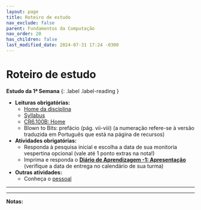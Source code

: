 ```yaml
---
layout: page
title: Roteiro de estudo
nav_exclude: false
parent: Fundamentos da Computação
nav_order: 20
has_children: false
last_modified_date: 2024-07-31 17:24 -0300
---
```


# Roteiro de estudo

**Estudo da 1ª Semana**<a id="re1sem"></a>
{: .label .label-reading }

- **Leituras obrigatórias:**
  - [Home da disciplina](/disciplinas/fundamentos_computacao/)
  - [Syllabus](/disciplinas/fundamentos_computacao/syllabus/)
  - [CR6.100B: Home](http://cmprz.me/cr6100bhome)
  - Blown to Bits: prefácio (pág. vii-viii) (a numeração refere-se à versão
    traduzida em Português que está na página de recursos)
- **Atividades obrigatórias:**
  - Responda à pesquisa inicial e escolha a data de sua monitoria vespertina
    opcional (vale até 1 ponto extras na nota!)
  - Imprima e responda o **[Diário de Aprendizagem -1:
    Apresentação](/assets/disciplinas/fundcomp/2024_2/diario_-1.pdf)**
    (verifique a data de entrega no calendário de sua turma)
- **Outras atividades:**
  - Conheça o [pessoal](/disciplinas/fundamentos_computacao/pessoal/)

---

<!--
**Estudo da 2ª Semana**<a id="re2sem"></a>
{: .label .label-reading }
- **Leituras obrigatórias:**
  - [CR6.100B: Unidade 0](http://cmprz.me/cr6100bu0)
  - Blown to Bits: capítulo 1, introdução (pág. 1-4)
- **Atividades obrigatórias:**
  - Imprima e responda o **[Diário de Aprendizagem 0:
    Introdução](/assets/disciplinas/fundcomp/2024_2/diario_0.pdf)**
    (verifique a data de entrega no calendário de sua turma)

---

**Estudo da 3ª Semana**<a id="re3sem"></a>
{: .label .label-reading }
- **Leituras obrigatórias:**
  - [CR6.100B: Unidade 1](http://cmprz.me/cr6100bu1): estudar apenas o seguinte:
    - Parte 0: visão geral da unidade
    - Parte 1: O que é ciência da computação
    - Parte 2: Representação de dados (incluindo os 5 anexos)
  - Assistir os seguintes vídeos (várias vezes!):
    - [Parte 0: Visão Geral](https://www.youtube.com/watch?v=XbuHXSoKZOM)
    - [Parte 1: O que é ciência da
      computação](https://www.youtube.com/watch?v=qzxw-Tm8UgI)
    - [Parte 2: Representação de dados](https://www.youtube.com/watch?v=8T_hJhYg4R0)
    - [Parte 2, Anexo 1: Conversão entre bases](https://www.youtube.com/watch?v=7u4lJQE2xOk)
    - [Parte 2, Anexo 2: Outros conceitos](https://www.youtube.com/watch?v=MxdbxybOlmE)
    - [Parte 2, Anexo 3: Binários negativos](https://www.youtube.com/watch?v=gLBV2iU_EbM)
    - [Parte 2, Anexo 4: Binários fracionários](https://www.youtube.com/watch?v=QdOMYMvn2h8)
    - [Parte 2, Anexo 5: BCD](https://www.youtube.com/watch?v=8Tl0I2Ihc0w)
  - Blown to Bits: capítulo 1, seção 1.1 (pág. 5-8)
- **Atividades obrigatórias:**
  - **[Diário de Aprendizagem 1: Fundamentos da Computação (primeira parte do
      diário)](/assets/disciplinas/fundcomp/2024_2/diario_1a.pdf)**

---

**Estudo da 4ª Semana**<a id="re4sem"></a>
{: .label .label-reading }
- **Leituras obrigatórias:**
  - [CR6.100B: Unidade 1](http://cmprz.me/cr6100bu1): estudar o seguinte:
    - Parte 3: Algoritmos
    - Parte 4: Pensamento computacional
    - Parte 5: Abstração
  - Assistir os seguintes vídeos (várias vezes!):
    - [Parte 3: Algoritmos](https://www.youtube.com/watch?v=NIy_YxAS570)
    - [Parte 4: Pensamento computacional](https://www.youtube.com/watch?v=w4XK1nY-pMc)
    - [Parte 5: Abstração](https://www.youtube.com/watch?v=pPNKC6ii8cE)
  - Blown to Bits: capítulo 1, seção 1.2, Koan 1 e Koan 2 (pág. 8-12)
- **Atividades obrigatórias:**
  - Diário de Aprendizagem 1: Fundamentos da Computação (segunda parte do
    diário): transferido para a semana 5.

---

**Estudo da 5ª Semana**<a id="re5sem"></a>
{: .label .label-reading }
- **Leituras obrigatórias:**
  - [CR6.100B: Unidade 2](http://cmprz.me/cr6100bu2): estudar o seguinte:
    - [Parte 1: fundamentos da
      programação Scratch](https://www.computacaoraiz.com.br/cr6100b/unidades/2/#parte-1-fundamentos-da-programação)
  - Blown to Bits: capítulo 1, seção 1.2, Koan 3 e Koan 4 (pág. 12-14)
- **Atividades obrigatórias:**
  - [**Diário de Aprendizagem 1: Fundamentos da Computação (segunda parte do
    diário)**](/assets/disciplinas/fundcomp/2024_1/diario_1b.pdf)
  - [**Diário de Aprendizagem 2: Fundamentos da Programação**](/assets/disciplinas/fundcomp/2024_1/diario_2.pdf)
- **Atividades no Autolab (obrigatórias):**
  - [PSET 0: Scratch](../autolab/#autolab2)

---

**Estudo da 6ª Semana**<a id="re6sem"></a>
{: .label .label-reading }
- **Leituras obrigatórias:**
  - [CR6.100B: Unidade 2](http://cmprz.me/cr6100bu2): estudar o seguinte:
    - Parte 2: fundamentos da programação Snap! (será liberado em breve)
  - Blown to Bits: capítulo 1, seção 1.2, Koan 5 (pág. 14-16)
- **Atividades obrigatórias:**
  - Diário de Aprendizagem 1: computação (segunda parte)
  - Diário de Aprendizagem 2: programação

---

**Estudo da 7ª Semana**<a id="re7sem"></a>
{: .label .label-reading }
- **Leituras obrigatórias:**
  - [CR6.100B: Unidade 3](http://cmprz.me/cr6100bu3)
  - Blown to Bits: capítulo 1, seção 1.2, Koan 6 e Koan 7 (pág. 16-20)
- **Atividades obrigatórias:**
  - [**Diário de Aprendizagem 3: C**](/assets/disciplinas/fundcomp/2024_1/diario_3.pdf)
- **Atividades no Autolab (obrigatórias):**
  - Exercícios
  - PSET-1

---

**Estudo da 8ª Semana**<a id="re8sem"></a>
{: .label .label-reading }
- **Leituras obrigatórias:**
  - [CR6.100B: Unidade 3](http://cmprz.me/cr6100bu3)
  - Blown to Bits: capítulo 1, seção 1.3 (pág. 20-23)
- **Atividades obrigatórias:**
  - [**Diário de Aprendizagem 3: C**](/assets/disciplinas/fundcomp/2024_1/diario_3.pdf)

---

**9ª Semana: AV1**<a id="re9sem"></a>
{: .label .label-red }
- **Avaliação Bimestral AV1:** esta semana é dedicada à realização da 1ª
  avaliação bimestral, a AV1, e, portanto, não há conteúdo novo a ser
  estudado. O conteúdo da AV1 corresponde a toda a matéria das semanas 1 a 8, ou
  seja, tudo o que foi visto no bimestre, incluindo:
  - Diários de Aprendizagem (do Diário -1 até o Diário 3)
  - Todo o conteúdo visto no CR6.100B (Home, Unidade 0 até Unidade 3)
  - Todo o conteúdo dos Exercícios, Laboratórios e PSETs do Autolab
  - Todo o capítulo 1 do Blown to Bits
  - Todo o material extra que os monitores apresentaram durante as monitorias
- A prova é totalmente **discursiva** e individual.
- Venha bem preparado! A prova é **extensa** e não é fácil!
- Siga todas as normas de **integridade acadêmica** da disciplina pois alunos
  flagrados com qualquer tipo de cola terão a AV1 zerada imediatamente e serão
  encaminhados para a coordenação para as medidas disciplinares conforme o
  regimento da UVV.
- O professor determinará o assento de cada aluno.

{: .vermelho-title }
> Os celulares serão recolhidos pelo professor!
>
> Antes do início da prova o professor **recolherá todos os celulares** de todos
> os alunos, **sem exceções**. O aluno só receberá a prova mediante a entrega do
> celular, desligado. Os celulares serão identificados e ficarão sob a posse do
> professor durante a prova. Ao terminar e entregar a prova, o professor
> devolverá o celular.
>
> Alunos que não entregarem o celular e forem flagrados utilizando o aparelho
> para colar na prova, serão **REPROVADOS IMEDIATA E AUTOMATICAMENTE** na
> disciplina, sem chance de discussão. Evite problemas: **entregue seu celular
> desligado** no início da prova.

---

**Estudo da 10ª Semana**<a id="re10sem"></a>
{: .label .label-reading }
- **Leituras obrigatórias:**
  - [CR6.100B: Unidade 4](http://cmprz.me/cr6100bu4)
  - Blown to Bits: (a definir)
- **Atividades obrigatórias:**
  - Diário de Aprendizagem 4: Arrays

---

**Estudo da 11ª Semana**<a id="re11sem"></a>
{: .label .label-reading }
- **Leituras obrigatórias:**
  - [CR6.100B: Unidade 4](http://cmprz.me/cr6100bu4)
  - Blown to Bits: (a definir)
- **Atividades obrigatórias:**
  - Diário de Aprendizagem 4: Arrays

---

**Estudo da 12ª Semana**<a id="re12sem"></a>
{: .label .label-reading }
- **Leituras obrigatórias:**
  - [CR6.100B: Unidade 5](http://cmprz.me/cr6100bu5)
  - Blown to Bits: (a definir)
- **Atividades obrigatórias:**
  - Diário de Aprendizagem 5: Algoritmos

---

**Estudo da 13ª Semana**<a id="re13sem"></a>
{: .label .label-reading }
- **Leituras obrigatórias:**
  - [CR6.100B: Unidade 5](http://cmprz.me/cr6100bu5)
  - Blown to Bits: (a definir)
- **Atividades obrigatórias:**
  - Diário de Aprendizagem 5: Algoritmos

---

**Estudo da 14ª Semana**<a id="re14sem"></a>
{: .label .label-reading }
- **Leituras obrigatórias:**
  - [CR6.100B: Unidade 6](http://cmprz.me/cr6100bu6)
  - Blown to Bits: (a definir)
- **Atividades obrigatórias:**
  - Diário de Aprendizagem 6: Memória

---

**Estudo da 15ª Semana**<a id="re15sem"></a>
{: .label .label-reading }
- **Leituras obrigatórias:**
  - [CR6.100B: Unidade 6](http://cmprz.me/cr6100bu6)
  - Blown to Bits: (a definir)
- **Atividades obrigatórias:**
  - Diário de Aprendizagem 6: Memória

---

**Estudo da 16ª Semana**<a id="re16sem"></a>
{: .label .label-reading }
- **Leituras obrigatórias:**
  - [CR6.100B: Unidade 7](http://cmprz.me/cr6100bu7)
  - Blown to Bits: (a definir)
- **Atividades obrigatórias:**
  - Diário de Aprendizagem 7: Estruturas de dados

---

**Estudo da 17ª Semana**<a id="re17sem"></a>
{: .label .label-reading }
- **Leituras obrigatórias:**
  - [CR6.100B: Unidade 7](http://cmprz.me/cr6100bu7)
  - Blown to Bits: (a definir)
- **Atividades obrigatórias:**
  - Diário de Aprendizagem 7: Estruturas de dados

---

**Estudo da 18ª Semana**<a id="re18sem"></a>
{: .label .label-reading }
- **Leituras obrigatórias:**
  - Tópicos especiais
  - Blown to Bits: (a definir)
- **Atividades obrigatórias:**
  - (a definir)

---

**Estudo da 19ª Semana**<a id="re19sem"></a>
{: .label .label-reading }
- **Leituras obrigatórias:**
  - Tópicos especiais
  - Blown to Bits: (a definir)
- **Atividades obrigatórias:**
  - (a definir)

---

**20ª Semana: AV2**<a id="re20sem"></a>
{: .label .label-red }
- **Avaliação Bimestral AV2:** esta semana é dedicada à realização da 2ª
  avaliação bimestral, a AV2, e, portanto, não há conteúdo novo a ser
  estudado. O conteúdo da AV1 corresponde a toda a matéria das semanas 10 a 19,
  ou seja, tudo o que foi visto no segundo bimestre, incluindo:
  - Diários de Aprendizagem (do Diário 4 até o Diário 7)
  - Todo o conteúdo visto no CR6.100B (Home, Unidade 4 até Unidade 7)
  - Todo o conteúdo dos Exercícios, Laboratórios e PSETs do Autolab
  - Todo o conteúdo dos Tópicos Especiais
  - Blown to Bits (a definir)
  - Todo o material extra que os monitores apresentaram durante as monitorias
- A prova é totalmente **discursiva** e individual.
- Venha bem preparado! A prova é **extensa** e não é fácil!
- Siga todas as normas de **integridade acadêmica** da disciplina pois alunos
  flagrados com qualquer tipo de cola terão a AV1 zerada imediatamente e serão
  encaminhados para a coordenação para as medidas disciplinares conforme o
  regimento da UVV.
- O professor determinará o assento de cada aluno.

{: .vermelho-title }
> Os celulares serão recolhidos pelo professor!
>
> Antes do início da prova o professor **recolherá todos os celulares** de todos
> os alunos, **sem exceções**. O aluno só receberá a prova mediante a entrega do
> celular, desligado. Os celulares serão identificados e ficarão sob a posse do
> professor durante a prova. Ao terminar e entregar a prova, o professor
> devolverá o celular.
>
> Alunos que não entregarem o celular e forem flagrados utilizando o aparelho
> para colar na prova, serão **REPROVADOS IMEDIATA E AUTOMATICAMENTE** na
> disciplina, sem chance de discussão. Evite problemas: **entregue seu celular
> desligado** no início da prova.

-->

<!--
**Leituras da 5ª Semana**<a id="l5sem"></a>
{: .label .label-reading }

* **Leituras obrigatórias:**
  * [Scratch: Getting
    Started](https://scratch.mit.edu/projects/editor/?tutorial=getStarted)
  * [Scratch Tutorials](https://scratch.mit.edu/projects/editor/?tutorial=all)
  * [Scratch Coding Cards](https://resources.scratch.mit.edu/www/cards/en/scratch-cards-all.pdf)
  * [Primeiros passos com o Scratch](https://drive.google.com/file/d/1rBdLZ_KnZTJj4d0dps2TSnrPprjHjd7i/view)
* **Vídeos obrigatórios:**
  * [Scratch!](https://fast.wistia.net/embed/iframe/joal01i8b1)
  * [Scratch Programming](https://www.youtube.com/watch?v=PmGQr8Rxf_Q) - aumente
    o som! :^)
* **Leituras opcionais:**
  * [ScratchEd](https://scratched.gse.harvard.edu/)
* **Vídeos opcionais:**
  * [Scratch para iniciantes](https://www.youtube.com/watch?v=OIDoKeEOXeo)
  * [Intro to Scratch](https://www.youtube.com/watch?v=ywG6lv9mFLI)
  * [Como fazer uma animação no Scratch](https://www.youtube.com/watch?v=siZXmwYMy1k)

**Leituras da 4ª Semana**<a id="l4sem"></a>
{: .label .label-reading }

* **Leituras obrigatórias:**
  * [Welcome do CS50](https://cs50.harvard.edu/x/2023/)
  * [Notas de aula (slides)](/assets/disciplinas/fundcomp/2023_1/pensamento_computacional.pdf)
  * [Símbolos em Fluxogramas: Guia Simplificado](/assets/disciplinas/fundcomp/guia_rapido_fluxograma.pdf)
  * [Lecture 0: Scratch](https://cs50.harvard.edu/x/2023/notes/0/)
* **Vídeos obrigatórios:**
  * [Week 0: Scratch](https://cs50.harvard.edu/x/2023/weeks/0/)
  * [Learning to Code](https://www.youtube.com/watch?v=dU1xS07N-FA)
* **Leituras opcionais:**
  * [Is Abstraction the Key to Computing?](/assets/disciplinas/fundcomp/is_abstraction_the_key_to_computing.pdf)[^1]
  * [Scratch: Programming for All](/assets/disciplinas/fundcomp/scratch_programming_for_all.pdf)[^2]
  * [Introduction to Abstraction](/assets/disciplinas/fundcomp/introduction_to_abstraction.pdf)[^3]
  * [What is an algorithm?](https://www.snexplores.org/article/explainer-what-is-an-algorithm)
  * [The 10 Algorithms That Dominate Our World](https://gizmodo.com/the-10-algorithms-that-dominate-our-world-1580110464)
* **Vídeos opcionais:**
  * [How algorithms shape our world](https://www.ted.com/talks/kevin_slavin_how_algorithms_shape_our_world/)

[^1]: Disponível publicamente no [Research Gate](https://www.researchgate.net/publication/220427690_Is_abstraction_the_key_to_computing)
[^2]: Disponível publicamente na página de [Michel Resnick](https://web.media.mit.edu/~mres/papers.html)
[^3]: Disponível publicamente na página do [CS10](http://cs10.org/fa17/assign.html?//docs.google.com/document/d/1PZJ_LYYWRYu12cTbBKF9IyY4BqEG-BibgisBoQn9BpY/pub)

**Leituras da 3ª Semana**<a id="l3sem"></a>
{: .label .label-reading }

(sem leituras, curso não iniciado)

**Leituras da 2ª Semana**<a id="l2sem"></a>
{: .label .label-reading }

(sem leituras, curso não iniciado)

-->

---
**Notas:**
